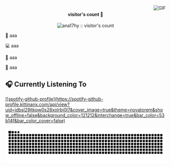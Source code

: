 

<img align="right" alt="GIF" src="https://github.com/user-attachments/assets/f54c7363-1918-4c4a-bbf3-08a0939dd9ab"/>


<h4 align="center">visitor's count 👀</h4>

<p align="center">
  <img src="https://profile-counter.glitch.me/ana17hy/count.svg" alt="ana17hy :: visitor's count"/>
</p>

🧠 aaa

💻 aaa

🐍 aaa

🎀 aaa

## 🎧 Currently Listening To

[![spotify-github-profile](https://spotify-github-profile.kittinanx.com/api/view?
uid=jdbsl29ltkpw0s28xolrbj0l7&cover_image=true&theme=novatorem&show_offline=false&background_color=121212&interchange=true&bar_color=53b14f&bar_color_cover=false)](https://github.com/kittinan/spotify-github-profile)

<div align="center">
  <picture>
    <source media="(prefers-color-scheme: dark)" srcset="https://raw.githubusercontent.com/ana17hy/ana17hy/output/snake-pastel-dark.svg" />
    <source media="(prefers-color-scheme: light)" srcset="https://raw.githubusercontent.com/ana17hy/ana17hy/output/snake-pastel.svg" />
    <img alt="GitHub contribution snake animation" src="https://raw.githubusercontent.com/ana17hy/ana17hy/output/snake-pastel.svg" />
  </picture>
</div>



